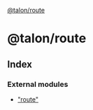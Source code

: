 [@talon/route](README.md)

# @talon/route

## Index

### External modules

- ["route"](modules/_route_.md)
